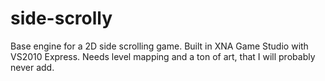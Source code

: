 # side-scrolly
Base engine for a 2D side scrolling game. Built in XNA Game Studio with VS2010 Express. Needs level mapping and a ton of art, that I will probably never add.
